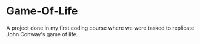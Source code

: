 # Game-Of-Life
A project done in my first coding course where we were tasked to replicate John Conway's game of life.
